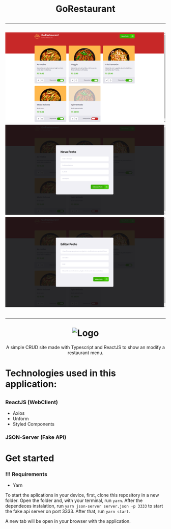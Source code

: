 <h1 align="center">
  GoRestaurant
  <hr />
  <img alt="Dashbord" src="./src/assets/gorestaurantgit1.png" />
  <img alt="Add" src="./src/assets/gorestaurantgit2.png" />
  <img alt="Edit" src="./src/assets/gorestaurantgit3.png" />
  <hr />
	<img alt="Logo" src="./frontend/src/assets/logo.svg" />
</h1>
<p align="center">
	A simple CRUD site made with Typescript and ReactJS to show an modify a restaurant menu.
</p>
<h1>Technologies used in this application:<h2>

### ReactJS (WebClient)
- Axios
- Unform
- Styled Components

### JSON-Server (Fake API)

<h1>Get started</h1>

### !!! Requirements
- Yarn

To start the aplications in your device, first, clone this repository in a new folder. Open the folder and, with your terminal, run ```yarn```. After the dependeces instalation, run ```yarn json-server server.json -p 3333``` to start the fake api server on port 3333. After that, run ```yarn start```.

A new tab will be open in your browser with the application.
